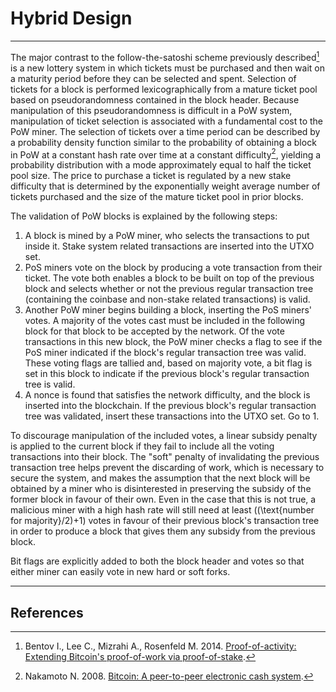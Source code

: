 # **Hybrid Design**

---

The major contrast to the follow-the-satoshi scheme previously described[^1] is a new lottery system in which tickets must be purchased and then wait on a maturity period before they can be selected and spent. Selection of tickets for a block is performed lexicographically from a mature ticket pool based on pseudorandomness contained in the block header. Because manipulation of this pseudorandomness is difficult in a PoW system, manipulation of ticket selection is associated with a fundamental cost to the PoW miner. The selection of tickets over a time period can be described by a probability density function similar to the probability of obtaining a block in PoW at a constant hash rate over time at a constant difficulty[^2], yielding a probability distribution with a mode approximately equal to half the ticket pool size. The price to purchase a ticket is regulated by a new stake difficulty that is determined by the exponentially weight average number of tickets purchased and the size of the mature ticket pool in prior blocks.

The validation of PoW blocks is explained by the following steps:

1. A block is mined by a PoW miner, who selects the transactions to put inside it. Stake system related transactions are inserted into the UTXO set.
2. PoS miners vote on the block by producing a vote transaction from their ticket. The vote both enables a block to be built on top of the previous block and selects whether or not the previous regular transaction tree (containing the coinbase and non-stake related transactions) is valid.
3. Another PoW miner begins building a block, inserting the PoS miners' votes. A majority of the votes cast must be included in the following block for that block to be accepted by the network. Of the vote transactions in this new block, the PoW miner checks a flag to see if the PoS miner indicated if the block's regular transaction tree was valid. These voting flags are tallied and, based on majority vote, a bit flag is set in this block to indicate if the previous block's regular transaction tree is valid.
4. A nonce is found that satisfies the network difficulty, and the block is inserted into the blockchain. If the previous block's regular transaction tree was validated, insert these transactions into the UTXO set. Go to 1.

To discourage manipulation of the included votes, a linear subsidy penalty is applied to the current block if they fail to include all the voting transactions into their block. The "soft" penalty of invalidating the previous transaction tree helps prevent the discarding of work, which is necessary to secure the system, and makes the assumption that the next block will be obtained by a miner who is disinterested in preserving the subsidy of the former block in favour of their own. Even in the case that this is not true, a malicious miner with a high hash rate will still need at least \((\text{number for majority}/2)+1\) votes in favour of their previous block's transaction tree in order to produce a block that gives them any subsidy from the previous block.

Bit flags are explicitly added to both the block header and votes so that either miner can easily vote in new hard or soft forks.

---

## **<i class="fa fa-book"></i> References**

[^1]: Bentov I., Lee C., Mizrahi A., Rosenfeld M. 2014. [Proof-of-activity: Extending Bitcoin's proof-of-work via proof-of-stake](https://decred.org/research/bentov2014.pdf).
[^2]: Nakamoto N. 2008. [Bitcoin: A peer-to-peer electronic cash system](https://decred.org/research/nakamoto2008.pdf).